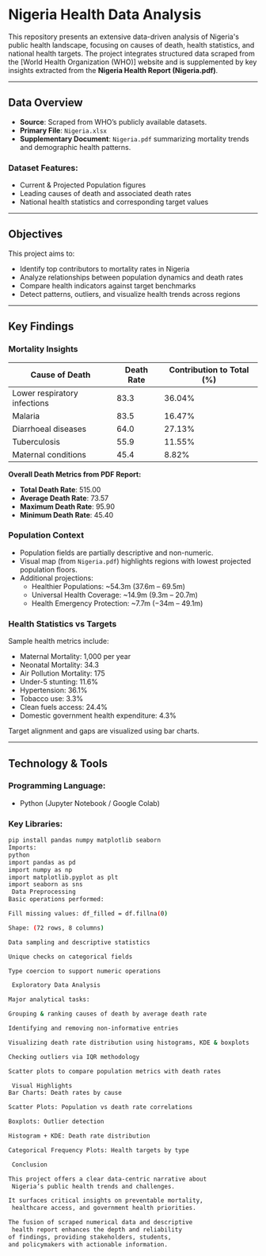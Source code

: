 # Nigeria Health Data Analysis

This repository presents an extensive data-driven analysis of Nigeria's public health landscape, focusing on causes of death, health statistics, and national health targets. The project integrates structured data scraped from the [World Health Organization (WHO)] website and is supplemented by key insights extracted from the **Nigeria Health Report (Nigeria.pdf)**.

---

## Data Overview

- **Source**: Scraped from WHO’s publicly available datasets.
- **Primary File**: `Nigeria.xlsx`
- **Supplementary Document**: `Nigeria.pdf` summarizing mortality trends and demographic health patterns.

### Dataset Features:
- Current & Projected Population figures
- Leading causes of death and associated death rates
- National health statistics and corresponding target values

---

## Objectives

This project aims to:
- Identify top contributors to mortality rates in Nigeria
- Analyze relationships between population dynamics and death rates
- Compare health indicators against target benchmarks
- Detect patterns, outliers, and visualize health trends across regions

---

## Key Findings

### Mortality Insights

| Cause of Death                  | Death Rate | Contribution to Total (%) |
|--------------------------------|------------|----------------------------|
| Lower respiratory infections   | 83.3       | 36.04%                     |
| Malaria                        | 83.5       | 16.47%                     |
| Diarrhoeal diseases            | 64.0       | 27.13%                     |
| Tuberculosis                   | 55.9       | 11.55%                     |
| Maternal conditions            | 45.4       | 8.82%                      |

**Overall Death Metrics from PDF Report:**

- **Total Death Rate**: 515.00  
- **Average Death Rate**: 73.57  
- **Maximum Death Rate**: 95.90  
- **Minimum Death Rate**: 45.40  

### Population Context

- Population fields are partially descriptive and non-numeric.
- Visual map (from `Nigeria.pdf`) highlights regions with lowest projected population floors.
- Additional projections:
  - Healthier Populations: ~54.3m (37.6m – 69.5m)
  - Universal Health Coverage: ~14.9m (9.3m – 20.7m)
  - Health Emergency Protection: ~7.7m (−34m – 49.1m)

### Health Statistics vs Targets

Sample health metrics include:
- Maternal Mortality: 1,000 per year
- Neonatal Mortality: 34.3
- Air Pollution Mortality: 175
- Under-5 stunting: 11.6%
- Hypertension: 36.1%
- Tobacco use: 3.3%
- Clean fuels access: 24.4%
- Domestic government health expenditure: 4.3%

Target alignment and gaps are visualized using bar charts.

---

## Technology & Tools

### Programming Language:
- Python (Jupyter Notebook / Google Colab)

### Key Libraries:
```bash
pip install pandas numpy matplotlib seaborn
Imports:
python
import pandas as pd
import numpy as np
import matplotlib.pyplot as plt
import seaborn as sns
 Data Preprocessing
Basic operations performed:

Fill missing values: df_filled = df.fillna(0)

Shape: (72 rows, 8 columns)

Data sampling and descriptive statistics

Unique checks on categorical fields

Type coercion to support numeric operations

 Exploratory Data Analysis

Major analytical tasks:

Grouping & ranking causes of death by average death rate

Identifying and removing non-informative entries

Visualizing death rate distribution using histograms, KDE & boxplots

Checking outliers via IQR methodology

Scatter plots to compare population metrics with death rates

 Visual Highlights
Bar Charts: Death rates by cause

Scatter Plots: Population vs death rate correlations

Boxplots: Outlier detection

Histogram + KDE: Death rate distribution

Categorical Frequency Plots: Health targets by type

 Conclusion

This project offers a clear data-centric narrative about
 Nigeria’s public health trends and challenges.

It surfaces critical insights on preventable mortality,
 healthcare access, and government health priorities.

The fusion of scraped numerical data and descriptive
 health report enhances the depth and reliability
of findings, providing stakeholders, students,
and policymakers with actionable information.

